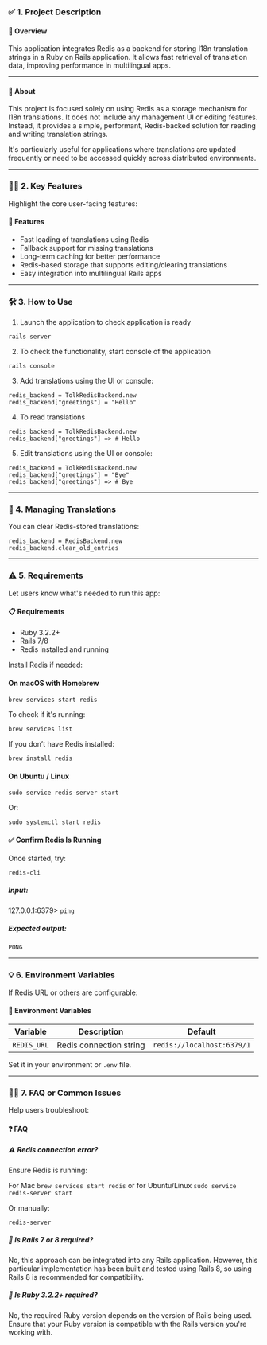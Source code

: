 ### ✅ 1. **Project Description**

####  📖 Overview

This application integrates Redis as a backend for storing I18n translation strings in a Ruby on Rails application. It allows fast retrieval of translation data, improving performance in multilingual apps.

---

#### 🧾 About

This project is focused solely on using Redis as a storage mechanism for I18n translations. It does not include any management UI or editing features. Instead, it provides a simple, performant, Redis-backed solution for reading and writing translation strings.

It's particularly useful for applications where translations are updated frequently or need to be accessed quickly across distributed environments.

---

### 🧑‍💼 2. **Key Features**

Highlight the core user-facing features:

#### 🌟 Features

- Fast loading of translations using Redis
- Fallback support for missing translations
- Long-term caching for better performance
- Redis-based storage that supports editing/clearing translations
- Easy integration into multilingual Rails apps

---

### 🛠️ 3. **How to Use**


1. Launch the application to check application is ready

```
rails server
```

2. To check the functionality, start console of the application

```
rails console
```

3. Add translations using the UI or console:

```
redis_backend = TolkRedisBackend.new
redis_backend["greetings"] = "Hello"
```

4. To read translations

```
redis_backend = TolkRedisBackend.new
redis_backend["greetings"] => # Hello
```

5. Edit translations using the UI or console:

```
redis_backend = TolkRedisBackend.new
redis_backend["greetings"] = "Bye"
redis_backend["greetings"] => # Bye
```

---

### 🧹 4. **Managing Translations**

You can clear Redis-stored translations:

```
redis_backend = RedisBackend.new
redis_backend.clear_old_entries
```

---

### ⚠️ 5. **Requirements**

Let users know what's needed to run this app:

#### 📋 Requirements

- Ruby 3.2.2+
- Rails 7/8
- Redis installed and running

Install Redis if needed:

#### On macOS with Homebrew
```
brew services start redis
```

To check if it's running:
```
brew services list
```

If you don’t have Redis installed:
```
brew install redis
```

#### On Ubuntu / Linux
```
sudo service redis-server start
```

Or:
```
sudo systemctl start redis
```

#### ✅ Confirm Redis Is Running

Once started, try:

```
redis-cli
```
##### Input:

127.0.0.1:6379> `ping`

##### Expected output:

`PONG`

---

### 💡 6. **Environment Variables**

If Redis URL or others are configurable:

#### 🔧 Environment Variables

| Variable     | Description              | Default                     |
|--------------|--------------------------|-----------------------------|
| `REDIS_URL`  | Redis connection string  | `redis://localhost:6379/1` |

Set it in your environment or `.env` file.

---

### 🙋‍♀️ 7. **FAQ or Common Issues**

Help users troubleshoot:

#### ❓ FAQ

##### ⚠️ Redis connection error?
Ensure Redis is running:

For Mac `brew services start redis` or for Ubuntu/Linux `sudo service redis-server start`

Or manually:

```
redis-server
```

##### 🚂 Is Rails 7 or 8 required?
No, this approach can be integrated into any Rails application. However, this particular implementation has been built and tested using Rails 8, so using Rails 8 is recommended for compatibility.

##### 💎 Is Ruby 3.2.2+ required?
No, the required Ruby version depends on the version of Rails being used. Ensure that your Ruby version is compatible with the Rails version you're working with.
